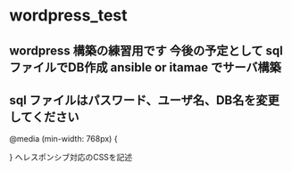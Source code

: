 # wordpress_test
wordpress 構築の練習用です
今後の予定として
sql ファイルでDB作成
ansible or itamae でサーバ構築
---
sql ファイルはパスワード、ユーザ名、DB名を変更してください
---
@media (min-width: 768px) {

}
へレスポンシブ対応のCSSを記述
